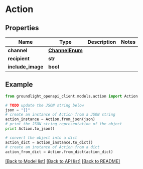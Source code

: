 # Action


## Properties
Name | Type | Description | Notes
------------ | ------------- | ------------- | -------------
**channel** | [**ChannelEnum**](ChannelEnum.md) |  | 
**recipient** | **str** |  | 
**include_image** | **bool** |  | 

## Example

```python
from groundlight_openapi_client.models.action import Action

# TODO update the JSON string below
json = "{}"
# create an instance of Action from a JSON string
action_instance = Action.from_json(json)
# print the JSON string representation of the object
print Action.to_json()

# convert the object into a dict
action_dict = action_instance.to_dict()
# create an instance of Action from a dict
action_from_dict = Action.from_dict(action_dict)
```
[[Back to Model list]](../README.md#documentation-for-models) [[Back to API list]](../README.md#documentation-for-api-endpoints) [[Back to README]](../README.md)


